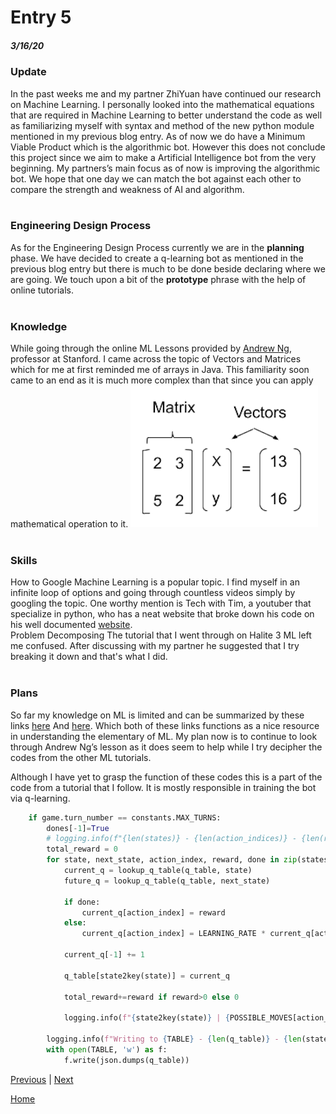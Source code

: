 # Entry 5
##### 3/16/20

### Update
In the past weeks me and my partner ZhiYuan have continued our research on Machine Learning. I personally looked into the mathematical equations that are required in Machine Learning to better understand the code as well as familiarizing myself with syntax and method of the new python module mentioned in my previous blog entry. As of now we do have a Minimum Viable Product which is the algorithmic bot. However this does not conclude this project since we aim to make a Artificial Intelligence bot from the very beginning. My partners’s main focus as of now is improving the algorithmic bot. We hope that one day we can match the bot against each other to compare the strength and weakness of AI and algorithm.
<br><br>
### Engineering Design Process
As for the Engineering Design Process currently we are in the **planning** phase. We have decided to create a q-learning bot as mentioned in the previous blog entry but there is much to be done beside declaring where we are going. We touch upon a bit of the **prototype** phrase with the help of online tutorials.
<br><br>
### Knowledge
While going through the online ML Lessons provided by [Andrew Ng](https://online.stanford.edu/instructors/andrew-ng), professor at Stanford. I came across the topic of Vectors and Matrices which for me at first reminded me of arrays in Java. This familiarity soon came to an end as it is much more complex than that since you can apply mathematical operation to it.
![alt text](MatrixandVector.png)
<br><br>
### Skills
How to Google
Machine Learning is a popular topic. I find myself in an infinite loop of options and going through countless videos simply by googling the topic. One worthy mention is Tech with Tim, a youtuber that specialize in python, who has a neat website that broke down his code on his well documented [website](https://techwithtim.net/tutorials/machine-learning-python/introduction/).
<br>
Problem Decomposing
The tutorial that I went through on Halite 3 ML left me confused. After discussing with my partner he suggested that I try breaking it down and that's what I did.
<br><br>
### Plans

So far my knowledge on ML is limited and can be summarized by these links [here](https://www.toptal.com/machine-learning/machine-learning-theory-an-introductory-primer)
And [here](https://machinelearningmastery.com/introduction-matrices-machine-learning/#:~:text=A%20matrix%20is%20a%20two,(a%20table)%20of%20numbers.&text=It%20is%20more%20common%20to%20see%20matrices%20defined%20using%20a%20horizontal%20notation.&text=Further%2C%20a%20vector%20itself%20may,one%20column%20and%20multiple%20rows.). Which both of these links functions as a nice resource in understanding the elementary of ML. My plan now is to continue to look through Andrew Ng’s lesson as it does seem to help while I try decipher the codes from the other ML tutorials.

Although I have yet to grasp the function of these codes this is a part of the code from a tutorial that I follow. It is mostly responsible in training the bot via q-learning.
```Python
    if game.turn_number == constants.MAX_TURNS:
        dones[-1]=True
        # logging.info(f"{len(states)} - {len(action_indices)} - {len(rewards)} - {len(dones)}")
        total_reward = 0
        for state, next_state, action_index, reward, done in zip(states, states[1:], action_indices, rewards, dones):
            current_q = lookup_q_table(q_table, state)
            future_q = lookup_q_table(q_table, next_state)

            if done:
                current_q[action_index] = reward
            else:
                current_q[action_index] = LEARNING_RATE * current_q[action_index] + (1 - LEARNING_RATE) * (reward + DISCOUNT * np.max(future_q[:-1]))

            current_q[-1] += 1

            q_table[state2key(state)] = current_q

            total_reward+=reward if reward>0 else 0

            logging.info(f"{state2key(state)} | {POSSIBLE_MOVES[action_index]} | {reward} | {done} | {[round(x, 2) for x in current_q]}")

        logging.info(f"Writing to {TABLE} - {len(q_table)} - {len(states)} - {total_reward}")
        with open(TABLE, 'w') as f:
            f.write(json.dumps(q_table))
```

[Previous](entry04.md) | [Next](entry06.md)

[Home](../README.md)


